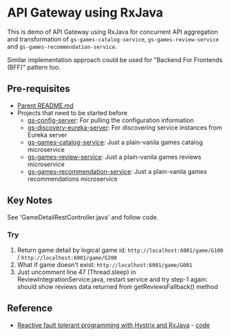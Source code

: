 # API Gateway using RxJava

This is demo of API Gateway using RxJava for concurrent API aggregation and transformation of `gs-games-catalog-service`, `gs-games-review-service` and `gs-games-recommendation-service`. 

Similar implementation approach could be used for "Backend For Frontends (BFF)" pattern too.

## Pre-requisites

* [Parent README.md](../README.md)
* Projects that need to be started before
	- [gs-config-server](../gs-config-server/README.md): For pulling the configuration information
	- [gs-discovery-eureka-server](../gs-discovery-eureka-server/README.md): For discovering service instances from Eureka server
	- [gs-games-catalog-service](../gs-games-catalog-service/README.md): Just a plain-vanila games catalog microservice
	- [gs-games-review-service](../gs-games-review-service/README.md): Just a plain-vanila games reviews microservice
	- [gs-games-recommendation-service](../gs-games-recommendation-service/README.md): Just a plain-vanila games recommendations microservice

## Key Notes

See 'GameDetailRestController.java' and follow code.

### Try

1. Return game detail by logical game id: `http://localhost:6001/game/G100` / `http://localhost:6001/game/G200`
2. What if game doesn't exist: `http://localhost:6001/game/G001`
3. Just uncomment line 47 (Thread.sleep) in ReviewIntegrationService.java, restart service and try step-1 again: should show reviews data returned from getReviewsFallback() method 

## Reference

* [Reactive fault tolerant programming with Hystrix and RxJava](http://www.slideshare.net/mstine/reactive-fault-tolerant-programming-with-hystrix-and-rxjava) - [code](https://github.com/mstine/microservices-lab/tree/master/springbox-cloud/gateway)